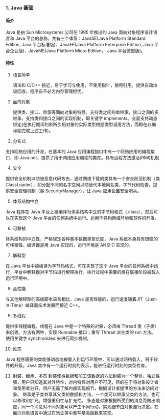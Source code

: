 ### 1. Java 基础

#### 简介

Java 是由 Sun Microsystems 公司在 1995 年推出的 Java 面向对象程序设计语言和 Java 平台的总称。共有三个体系：JavaSE\(Java Platform Standard Edition, Java 平台标准版\)、JavaEE\(Java Platform Enterprise Edition, Java 平台企业版\)、JavaME\(Java Platform Micro Edition， Java 平台微型版\)。

#### 特性

1. 语言简单

   语法和 C/C++ 接近，易于学习与使用，不使用指针，使用引用，提供自动垃圾回收，程序员不必为内存管理担忧。

2. 面向对象

   提供类、接口、继承等面向对象的特性，支持类之间的单继承，接口之间的多继承，支持类和接口之间的实现机制，即关键字 implements。全面支持动态绑定\(在执行期间判断所引用对象的实际类型根据类型调用方法，而即在非编译期完成上述工作\)。

3. 分布式

 支持网络应用的开发，在基本的 Java 应用编程接口中有一个网络应用的编程接口，即 Java net，提供了用于网络应用编程的类库。具有远程方法激活\(RMI\)机制

4. 安全
 
 提供安全机制以防被恶意代码攻击，通过网络下载的类具有一个安全防范机制（类 ClassLoader），如分配不同的名字空间以防替代本地同名类、字节代码检查，提供安全管理机制（类 SecurityManager），让 Java 应用设置安全哨兵。

5. 体系结构中立
 
 Java 程序在 Java 平台上被编译为体系结构中立的字节码格式（.class），然后可以在实现这个 Java 平台的任何系统中运行。适用于异构网络环境和软件的开发。
 
6. 可移植

 体系结构的中立性，严格规定各种基本数据类型长度，Java 系统本身具有很强的可移植性，编译器是用 Java 实现的，运行环境是 ANSI C 实现的。

7. 解释型

  在 Java 平台中被编译为字节码格式，可在实现了这个 Java 平台的任何系统中运行，平台中解释器对字节码进行解释执行，执行过程中需要的类在联接阶段被载入运行环境中。

8. 高性能
 
 与其他解释型的高级脚本语言相比，Java 是高性能的，运行速度随着JIT（Just-In-Time）编译器技术发展而接近 C++。
 
9. 多线程
 
 提供多线程编程，线程在 Java 中是一个特殊的对象，必须由 Thread 类（子类）来创建。方法有两种，实现 Runnable 接口；重写 Thread 派生类的 run 方法。使用关键字 synchronized 来进行同步机制。

10. 动态
 
  Java 程序需要的类能够动态地被载入到运行环境中，可以通过网络载入，利于软件的升级。Java 类中有一个运行时刻的表示，能进行运行时刻的类型检查。

11. 封装、继承、多态
  封装使得数据和加工该数据的方法封装为一个整体，独立性强，用户只知道其对外特性，对内特性对用户不可见，目的在于将对象设计者和使用者分开，用户无需了解内部实现细节，根据设计者提供的方法来访问对象。
  继承是子类共享其父类的数据和方法。一个类可以继承父类的方法，也可以修改和扩充。增强重用性与扩充性。
  多态是对象根据所受到的消息而做出响应，同一个消息对不同对象可以产生不同行动，实现细节由对象自行决定。在面向对象语言中通过在派生类中重写基类函数来实现。




